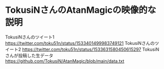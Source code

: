 # TokusiNさんのAtanMagicの映像的な説明

TokusiNさんのツイート1 https://twitter.com/toku51n/status/1533401499983749121
TokusiNさんのツイート2 https://twitter.com/toku51n/status/1533631580450615297
TokusiNさんが投稿した生データ https://github.com/TokusiN/AtanMagic/blob/main/data.txt
